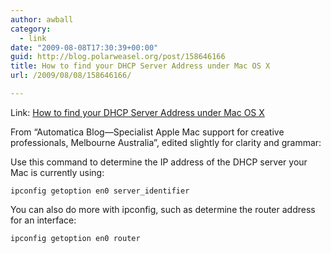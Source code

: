 ```yaml
---
author: awball
category:
  - link
date: "2009-08-08T17:30:39+00:00"
guid: http://blog.polarweasel.org/post/158646166
title: How to find your DHCP Server Address under Mac OS X
url: /2009/08/08/158646166/

---
```

Link: [How to find your DHCP Server Address under Mac OS X](http://automatica.com.au/blog/2009/07/how-to-find-your-dhcp-server-address-under-mac-os-x/)

From “Automatica Blog&mdash;Specialist Apple Mac support for creative professionals, Melbourne Australia”, edited slightly for clarity and grammar:

Use this command to determine the IP address of the DHCP server your Mac is currently using:

```
ipconfig getoption en0 server_identifier
```

You can also do more with ipconfig, such as determine the router address for an interface:

```
ipconfig getoption en0 router
```
